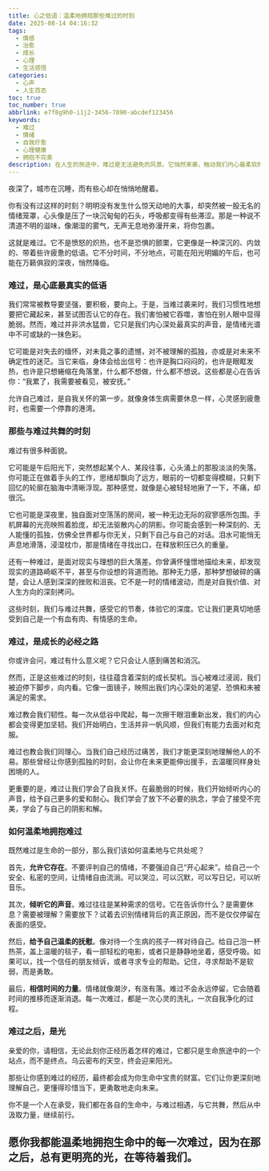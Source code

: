 ```yaml
---
title: 心之低语：温柔地拥抱那些难过的时刻
date: 2025-08-14 04:16:32
tags:
  - 情感
  - 治愈
  - 成长
  - 心理
  - 生活感悟
categories:
  - 心声
  - 人生百态
toc: true
toc_number: true
abbrlink: e7f8g9h0-i1j2-3456-7890-abcdef123456
keywords:
  - 难过
  - 情绪
  - 自我疗愈
  - 心理健康
  - 拥抱不完美
description: 在人生的旅途中，难过是无法避免的风景。它悄然来袭，触动我们内心最柔软的角落。这篇文章将带你走进难过的深处，理解它的意义，学会如何温柔地与它共处，最终发现它所蕴含的成长与希望。
---
```


夜深了，城市在沉睡，而有些心却在悄悄地醒着。

你有没有过这样的时刻？明明没有发生什么惊天动地的大事，却突然被一股无名的情绪笼罩，心头像是压了一块沉甸甸的石头，呼吸都变得有些滞涩。那是一种说不清道不明的滋味，像潮湿的雾气，无声无息地弥漫开来，将你包裹。

这就是难过。它不是愤怒的炽热，也不是恐惧的颤栗，它更像是一种深沉的、内敛的、带着些许疲惫的低语。它不分时间，不分地点，可能在阳光明媚的午后，也可能在万籁俱寂的深夜，悄然降临。

### 难过，是心底最真实的低语

我们常常被教导要坚强，要积极，要向上。于是，当难过袭来时，我们习惯性地想要把它藏起来，甚至试图否认它的存在。我们害怕被它吞噬，害怕在别人眼中显得脆弱。然而，难过并非洪水猛兽，它只是我们内心深处最真实的声音，是情绪光谱中不可或缺的一抹色彩。

它可能是对失去的缅怀，对未竟之事的遗憾，对不被理解的孤独，亦或是对未来不确定性的迷茫。当它来临，身体会给出信号：也许是胸口闷闷的，也许是眼眶发热，也许是只想蜷缩在角落里，什么都不想做，什么都不想说。这些都是心在告诉你：“我累了，我需要被看见，被安抚。”

允许自己难过，是自我关怀的第一步。就像身体生病需要休息一样，心灵感到疲惫时，也需要一个停靠的港湾。

### 那些与难过共舞的时刻

难过有很多种面貌。

它可能是午后阳光下，突然想起某个人、某段往事，心头涌上的那股淡淡的失落。你可能正在做着手头的工作，思绪却飘向了远方，眼前的一切都变得模糊，只剩下回忆的轮廓在脑海中清晰浮现。那种感觉，就像是心被轻轻地揪了一下，不痛，却很沉。

它也可能是深夜里，独自面对空荡荡的房间，被一种无边无际的寂寥感所包围。手机屏幕的光亮映照着脸庞，却无法驱散内心的阴影。你可能会感到一种深刻的、无人能懂的孤独，仿佛全世界都与你无关，只剩下自己与自己的对话。泪水可能悄无声息地滑落，浸湿枕巾，那是情绪在寻找出口，在释放积压已久的重量。

还有一种难过，是面对现实与理想的巨大落差。你曾满怀憧憬地描绘未来，却发现现实的道路崎岖不平，甚至与你设想的背道而驰。那种无力感，那种梦想破碎的痛楚，会让人感到深深的挫败和沮丧。它不是一时的情绪波动，而是对自我价值、对人生方向的深刻拷问。

这些时刻，我们与难过共舞，感受它的节奏，体验它的深度。它让我们更真切地感受到自己是一个有血有肉、有情感的生命。

### 难过，是成长的必经之路

你或许会问，难过有什么意义呢？它只会让人感到痛苦和消沉。

然而，正是这些难过的时刻，往往蕴含着深刻的成长契机。当心被难过浸润，我们被迫停下脚步，向内看。它像一面镜子，映照出我们内心深处的渴望、恐惧和未被满足的需求。

难过教会我们韧性。每一次从低谷中爬起，每一次擦干眼泪重新出发，我们的内心都会变得更加坚韧。我们开始明白，生活并非一帆风顺，但我们有能力去面对和克服。

难过也教会我们同理心。当我们自己经历过痛苦，我们才能更深刻地理解他人的不易。那些曾经让你感到孤独的时刻，会让你在未来更能伸出援手，去温暖同样身处困境的人。

更重要的是，难过让我们学会了自我关怀。在最脆弱的时候，我们开始倾听内心的声音，给予自己更多的爱和耐心。我们学会了放下不必要的执念，学会了接受不完美，学会了与自己的阴影和解。

### 如何温柔地拥抱难过

既然难过是生命的一部分，那么我们该如何温柔地与它共处呢？

首先，**允许它存在**。不要评判自己的情绪，不要强迫自己“开心起来”。给自己一个安全、私密的空间，让情绪自由流淌。可以哭泣，可以沉默，可以写日记，可以听音乐。

其次，**倾听它的声音**。难过往往是某种需求的信号。它在告诉你什么？是需要休息？需要被理解？需要放下？试着去识别情绪背后的真正原因，而不是仅仅停留在表面的感受。

然后，**给予自己温柔的抚慰**。像对待一个生病的孩子一样对待自己。给自己泡一杯热茶，盖上温暖的毯子，看一部轻松的电影，或者只是静静地坐着，感受呼吸。如果可以，找一个信任的朋友倾诉，或者寻求专业的帮助。记住，寻求帮助不是软弱，而是勇敢。

最后，**相信时间的力量**。情绪就像潮汐，有涨有落。难过不会永远停留，它会随着时间的推移而逐渐消退。每一次难过，都是一次心灵的洗礼，一次自我净化的过程。

### 难过之后，是光

亲爱的你，请相信，无论此刻你正经历着怎样的难过，它都只是生命旅途中的一个站点，而不是终点。乌云密布的天空，终会迎来阳光。

那些让你感到难过的经历，最终都会成为你生命中宝贵的财富。它们让你更深刻地理解自己，更懂得珍惜当下，更勇敢地走向未来。

你不是一个人在承受，我们都在各自的生命中，与难过相遇，与它共舞，然后从中汲取力量，继续前行。

愿你我都能温柔地拥抱生命中的每一次难过，因为在那之后，总有更明亮的光，在等待着我们。
---